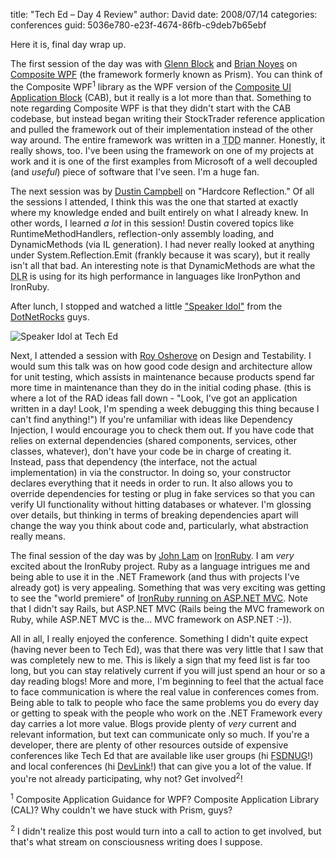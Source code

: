 
title: "Tech Ed &ndash; Day 4 Review"
author: David
date: 2008/07/14
categories: conferences
guid: 5036e780-e23f-4674-86fb-c9deb7b65ebf

Here it is, final day wrap up. 

The first session of the day was with [Glenn Block](http://blogs.msdn.com/gblock/) and [Brian Noyes](http://briannoyes.net/) on [Composite WPF](http://codeplex.com/CompositeWPF) (the framework formerly known as Prism). You can think of the Composite WPF<sup>1</sup> library as the WPF version of the [Composite UI Application Block](http://msdn.microsoft.com/en-us/library/aa480450.aspx) (CAB), but it really is a lot more than that. Something to note regarding Composite WPF is that they didn't start with the CAB codebase, but instead began writing their StockTrader reference application and pulled the framework out of their implementation instead of the other way around. The entire framework was written in a <acronym title="Test Driven Development">TDD</acronym> manner. Honestly, it really shows, too. I've been using the framework on one of my projects at work and it is one of the first examples from Microsoft of a well decoupled (and *useful*) piece of software that I've seen. I'm a huge fan. 

The next session was by [Dustin Campbell](http://diditwith.net/) on "Hardcore Reflection." Of all the sessions I attended, I think this was the one that started at exactly where my knowledge ended and built entirely on what I already knew. In other words, I learned *a lot* in this session! Dustin covered topics like RuntimeMethodHandlers, reflection-only assembly loading, and DynamicMethods (via IL generation). I had never really looked at anything under System.Reflection.Emit (frankly because it was scary), but it really isn't all that bad. An interesting note is that DynamicMethods are what the <acronym title="Dynamic Language Runtime">DLR</acronym> is using for its high performance in languages like IronPython and IronRuby. 

After lunch, I stopped and watched a little ["Speaker Idol"](http://www.google.com/search?q=speaker+idol) from the [DotNetRocks](http://www.dotnetrocks.com/) guys. 

![Speaker Idol at Tech Ed](http://www.mohundro.com/blog/content/binary/WindowsLiveWriter/TechEdDay4Review_7565/Tech%20Ed%202008%202008-06-02%20006.jpg)

Next, I attended a session with [Roy Osherove](http://weblogs.asp.net/rosherove/) on Design and Testability. I would sum this talk was on how good code design and architecture allow for unit testing, which assists in maintenance because products spend far more time in maintenance than they do in the initial coding phase. (this is where a lot of the RAD ideas fall down - "Look, I've got an application written in a day! Look, I'm spending a week debugging this thing because I can't find anything!") If you're unfamiliar with ideas like Dependency Injection, I would encourage you to check them out. If you have code that relies on external dependencies (shared components, services, other classes, whatever), don't have your code be in charge of creating it. Instead, pass that dependency (the interface, not the actual implementation) in via the constructor. In doing so, your constructor declares everything that it needs in order to run. It also allows you to override dependencies for testing or plug in fake services so that you can verify UI functionality without hitting databases or whatever. I'm glossing over details, but thinking in terms of breaking dependencies apart will change the way you think about code and, particularly, what abstraction really means. 

The final session of the day was by [John Lam](http://www.iunknown.com/) on [IronRuby](http://www.ironruby.com/). I am *very* excited about the IronRuby project. Ruby as a language intrigues me and being able to use it in the .NET Framework (and thus with projects I've already got) is very appealing. Something that was very exciting was getting to see the "world premiere" of [IronRuby running on ASP.NET MVC](http://www.iunknown.com/2008/06/ironruby-and-aspnet-mvc.html). Note that I didn't say Rails, but ASP.NET MVC (Rails being the MVC framework on Ruby, while ASP.NET MVC is the... MVC framework on ASP.NET :-)).

All in all, I really enjoyed the conference. Something I didn't quite expect (having never been to Tech Ed), was that there was very little that I saw that was completely new to me. This is likely a sign that my feed list is far too long, but you can stay relatively current if you will just spend an hour or so a day reading blogs! More and more, I'm beginning to feel that the actual face to face communication is where the real value in conferences comes from. Being able to talk to people who face the same problems you do every day or getting to speak with the people who work on the .NET Framework every day carries a lot more value. Blogs provide plenty of *very* current and relevant information, but text can communicate only so much. If you're a developer, there are plenty of other resources outside of expensive conferences like Tech Ed that are available like user groups (hi [FSDNUG](http://www.fsdnug.org/)!) and local conferences (hi [DevLink](http://devlink.net/)!) that can give you a lot of the value. If you're not already participating, why not? Get involved<sup>2</sup>! 

<sup>1</sup> Composite Application Guidance for WPF? Composite Application Library (CAL)? Why couldn't we have stuck with Prism, guys?

<sup>2</sup> I didn't realize this post would turn into a call to action to get involved, but that's what stream on consciousness writing does I suppose.

